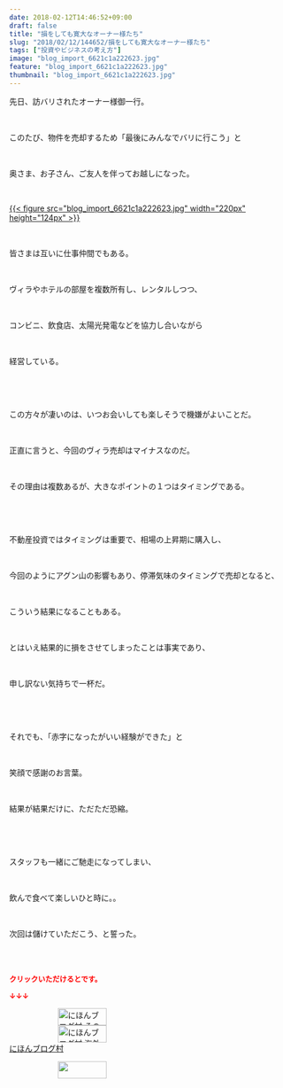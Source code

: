 ```yaml
---
date: 2018-02-12T14:46:52+09:00
draft: false
title: "損をしても寛大なオーナー様たち"
slug: "2018/02/12/144652/損をしても寛大なオーナー様たち"
tags: ["投資やビジネスの考え方"]
image: "blog_import_6621c1a222623.jpg"
feature: "blog_import_6621c1a222623.jpg"
thumbnail: "blog_import_6621c1a222623.jpg"
---
```

<p>先日、訪バリされたオーナー様御一行。</p><p> </p><p>このたび、物件を売却するため「最後にみんなでバリに行こう」と</p><p> </p><p>奥さま、お子さん、ご友人を伴ってお越しになった。</p><p> </p><p><a href="blog_import_6621c1a222623.jpg">{{< figure src="blog_import_6621c1a222623.jpg" width="220px" height="124px" >}}</a></p><p> </p><p>皆さまは互いに仕事仲間でもある。</p><p> </p><p>ヴィラやホテルの部屋を複数所有し、レンタルしつつ、</p><p> </p><p>コンビニ、飲食店、太陽光発電などを協力し合いながら</p><p> </p><p>経営している。</p><p> </p><p> </p><p>この方々が凄いのは、いつお会いしても楽しそうで機嫌がよいことだ。</p><p> </p><p>正直に言うと、今回のヴィラ売却はマイナスなのだ。</p><p> </p><p>その理由は複数あるが、大きなポイントの１つはタイミングである。</p><p> </p><p> </p><p>不動産投資ではタイミングは重要で、相場の上昇期に購入し、</p><p> </p><p>今回のようにアグン山の影響もあり、停滞気味のタイミングで売却となると、</p><p> </p><p>こういう結果になることもある。</p><p> </p><p>とはいえ結果的に損をさせてしまったことは事実であり、</p><p> </p><p>申し訳ない気持ちで一杯だ。</p><p> </p><p> </p><p>それでも、「赤字になったがいい経験ができた」と</p><p> </p><p>笑顔で感謝のお言葉。</p><p> </p><p>結果が結果だけに、ただただ恐縮。</p><p> </p><p> </p><p>スタッフも一緒にご馳走になってしまい、</p><p> </p><p>飲んで食べて楽しいひと時に。。</p><p> </p><p>次回は儲けていただこう、と誓った。</p><div> </div><div> </div><p><font color="#ff0000" size="2"><strong>クリックいただけるとです。</strong></font></p><p><font color="#ff0000" size="2"><strong>↓↓↓</strong></font></p><p><a href="ranking.html?p_cid=01260127" id="&amp;blogmura_banner" target="_blank"><img alt="にほんブログ村 その他生活ブログ 不動産投資へ" border="0" height="31" src="data:image/svg+xml;charset=utf-8,%3Csvg%20xmlns%3D%22http%3A%2F%2Fwww.w3.org%2F2000%2Fsvg%22%20title%3D%22Placeholder%20for%20Images%22%20role%3D%22presentation%22%20viewBox%3D%220%200%2088%2031%22%20%2F%3E" width="88" data-src="https://img-proxy.blog-video.jp/images?url=http%3A%2F%2Flife.blogmura.com%2Fhudousantoushi%2Fimg%2Fhudousantoushi88_31.gif" style="aspect-ratio: auto 88 / 31;"/><noscript><img alt="にほんブログ村 その他生活ブログ 不動産投資へ" border="0" height="31" src="https://img-proxy.blog-video.jp/images?url=http%3A%2F%2Flife.blogmura.com%2Fhudousantoushi%2Fimg%2Fhudousantoushi88_31.gif" width="88"></noscript></a><br/><a href="ranking.html?p_cid=01260127" target="_blank"><img alt="にほんブログ村 海外生活ブログ バリ島情報へ" border="0" height="31" src="data:image/svg+xml;charset=utf-8,%3Csvg%20xmlns%3D%22http%3A%2F%2Fwww.w3.org%2F2000%2Fsvg%22%20title%3D%22Placeholder%20for%20Images%22%20role%3D%22presentation%22%20viewBox%3D%220%200%2088%2031%22%20%2F%3E" width="88" data-src="https://img-proxy.blog-video.jp/images?url=http%3A%2F%2Foverseas.blogmura.com%2Fbali%2Fimg%2Fbali88_31.gif" style="aspect-ratio: auto 88 / 31;"/><noscript><img alt="にほんブログ村 海外生活ブログ バリ島情報へ" border="0" height="31" src="https://img-proxy.blog-video.jp/images?url=http%3A%2F%2Foverseas.blogmura.com%2Fbali%2Fimg%2Fbali88_31.gif" width="88"></noscript></a><br/><a href="ranking.html?p_cid=01260127" target="_blank">にほんブログ村</a></p><p><a href="link.php?1804582" title="人気ブログランキングへ"><img border="0" height="31" src="data:image/svg+xml;charset=utf-8,%3Csvg%20xmlns%3D%22http%3A%2F%2Fwww.w3.org%2F2000%2Fsvg%22%20title%3D%22Placeholder%20for%20Images%22%20role%3D%22presentation%22%20viewBox%3D%220%200%2088%2031%22%20%2F%3E" width="88" data-src="https://blog.with2.net/img/banner/banner_22.gif" style="aspect-ratio: auto 88 / 31;"/><noscript><img border="0" height="31" src="https://blog.with2.net/img/banner/banner_22.gif" width="88"></noscript></a></p>

